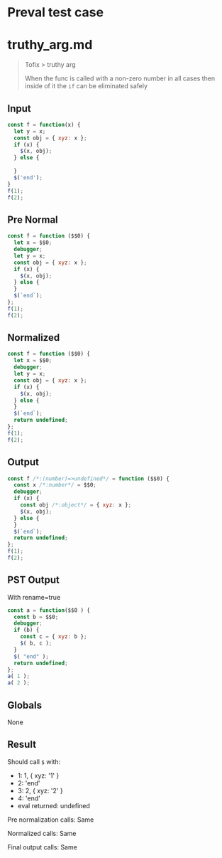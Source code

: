 # Preval test case

# truthy_arg.md

> Tofix > truthy arg
>
> When the func is called with a non-zero number in all cases then inside of it the `if` can be eliminated safely

## Input

`````js filename=intro
const f = function(x) {
  let y = x;
  const obj = { xyz: x };
  if (x) {
    $(x, obj);
  } else {
  
  }
  $('end');
}
f(1);
f(2);
`````

## Pre Normal


`````js filename=intro
const f = function ($$0) {
  let x = $$0;
  debugger;
  let y = x;
  const obj = { xyz: x };
  if (x) {
    $(x, obj);
  } else {
  }
  $(`end`);
};
f(1);
f(2);
`````

## Normalized


`````js filename=intro
const f = function ($$0) {
  let x = $$0;
  debugger;
  let y = x;
  const obj = { xyz: x };
  if (x) {
    $(x, obj);
  } else {
  }
  $(`end`);
  return undefined;
};
f(1);
f(2);
`````

## Output


`````js filename=intro
const f /*:(number)=>undefined*/ = function ($$0) {
  const x /*:number*/ = $$0;
  debugger;
  if (x) {
    const obj /*:object*/ = { xyz: x };
    $(x, obj);
  } else {
  }
  $(`end`);
  return undefined;
};
f(1);
f(2);
`````

## PST Output

With rename=true

`````js filename=intro
const a = function($$0 ) {
  const b = $$0;
  debugger;
  if (b) {
    const c = { xyz: b };
    $( b, c );
  }
  $( "end" );
  return undefined;
};
a( 1 );
a( 2 );
`````

## Globals

None

## Result

Should call `$` with:
 - 1: 1, { xyz: '1' }
 - 2: 'end'
 - 3: 2, { xyz: '2' }
 - 4: 'end'
 - eval returned: undefined

Pre normalization calls: Same

Normalized calls: Same

Final output calls: Same
